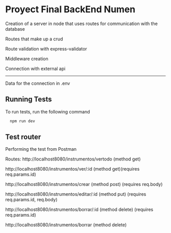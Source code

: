 
# Proyect Final BackEnd Numen


Creation of a server in node that uses routes for communication with the database

Routes that make up a crud

Route validation with express-validator

Middleware creation

Connection with external api

---

Data for the connection in .env



## Running Tests

To run tests, run the following command

```bash
  npm run dev
```


## Test router

Performing the test from Postman

Routes:
http://localhost8080/instrumentos/vertodo (method get)

http://localhost8080/instrumentos/ver/:id (method get)(requires req.params.id)

http://localhost8080/instrumentos/crear (method post) (requires req.body)

http://localhost8080/instrumentos/editar/:id (method put) (requires req.params.id, req.body)

http://localhost8080/instrumentos/borrar/:id (method delete) (requires req.params.id)

http://localhost8080/instrumentos/borrar (method delete)







